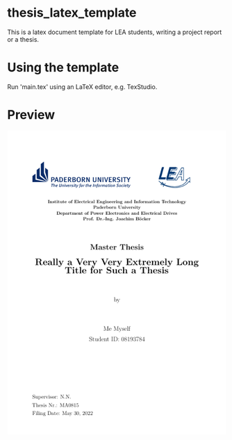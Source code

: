 # thesis_latex_template
This is a latex document template for LEA students, writing a project report or a thesis.

# Using the template
Run 'main.tex' using an LaTeX editor, e.g. TexStudio.

# Preview
![](first_page.png)
